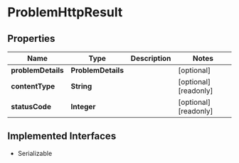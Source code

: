 

# ProblemHttpResult


## Properties

| Name | Type | Description | Notes |
|------------ | ------------- | ------------- | -------------|
|**problemDetails** | **ProblemDetails** |  |  [optional] |
|**contentType** | **String** |  |  [optional] [readonly] |
|**statusCode** | **Integer** |  |  [optional] [readonly] |


## Implemented Interfaces

* Serializable


